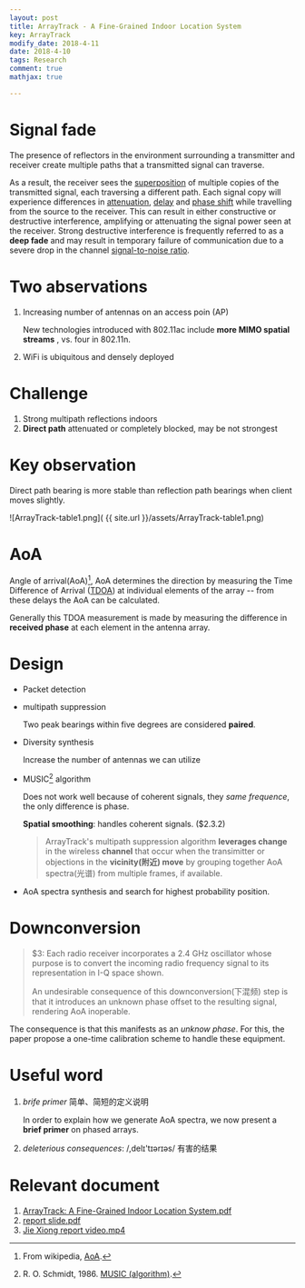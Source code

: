 ```yaml
---
layout: post
title: ArrayTrack - A Fine-Grained Indoor Location System
key: ArrayTrack
modify_date: 2018-4-11
date: 2018-4-10
tags: Research
comment: true
mathjax: true

---
```


  <!--more-->

# Signal fade

The presence of reflectors in the environment surrounding a transmitter and receiver create multiple paths that a transmitted signal can traverse.

As a result, the receiver sees the [superposition](https://en.wikipedia.org/wiki/Superposition_principle) of multiple copies of the transmitted signal, each traversing a different path. Each signal copy will experience differences in [attenuation](https://en.wikipedia.org/wiki/Attenuation), [delay](https://en.wikipedia.org/wiki/Propagation_delay) and [phase shift](https://en.wikipedia.org/wiki/Phase_(waves)) while travelling from the source to the receiver. This can result in either constructive or destructive interference, amplifying or attenuating the signal power seen at the receiver. Strong destructive interference is frequently referred to as a **deep fade** and may result in temporary failure of communication due to a severe drop in the channel [signal-to-noise ratio](https://en.wikipedia.org/wiki/Signal-to-noise_ratio).

# Two abservations

1. Increasing number of antennas on an access poin (AP)

   New technologies introduced with 802.11ac include **more MIMO spatial streams** , vs. four in 802.11n.

2. WiFi is ubiquitous and densely deployed

# Challenge

1. Strong multipath reflections indoors
2. **Direct path** attenuated or completely blocked, may be not strongest

# Key observation

Direct path bearing is more stable than reflection path bearings when client moves slightly.

![ArrayTrack-table1.png]( {{ site.url }}/assets/ArrayTrack-table1.png)

# AoA

Angle of arrival(AoA)[^1], AoA determines the direction by measuring the Time Difference of Arrival ([TDOA](https://en.wikipedia.org/wiki/TDOA)) at individual elements of the array -- from these delays the AoA can be calculated.

Generally this TDOA measurement is made by measuring the difference in **received phase** at each element in the antenna array.

[^1]: From wikipedia, [AoA](https://en.wikipedia.org/wiki/Angle_of_arrival).

[AoA]: https://en.wikipedia.org/wiki/Angle_of_arrival	"Wiki AoA"

# Design

- Packet detection

- multipath suppression

  Two peak bearings within five degrees are considered **paired**.

- Diversity synthesis

  Increase the number of antennas we can utilize

- MUSIC[^2] algorithm

  Does not work well because of coherent signals, they *same frequence*, the only difference is phase.

  **Spatial smoothing**:  handles coherent signals. ($2.3.2)

  > ArrayTrack's multipath suppression algorithm **leverages change** in the wireless **channel** that occur when the transimitter or objections in the **vicinity(附近) move** by grouping together AoA spectra(光谱) from multiple frames, if available.

  [^2]: R. O. Schmidt, 1986. [MUSIC (algorithm)](https://en.wikipedia.org/wiki/MUSIC_(algorithm)#MUSIC_algorithm).

- AoA spectra synthesis and search for highest probability position.

# Downconversion

> $3: Each radio receiver incorporates a 2.4 GHz oscillator whose purpose is to convert the incoming radio frequency signal to its representation in I-Q space shown.
>
> An undesirable consequence of this downconversion(下混频) step is that it introduces an unknown phase offset to the resulting signal, rendering AoA inoperable.

The consequence is that this manifests as an *unknow phase*. For this, the paper propose a one-time calibration scheme to handle these equipment.

# Useful word

1. *brife primer* 简单、简短的定义说明

   In order to explain how we generate AoA spectra, we now present a **brief primer** on phased arrays.

2. *deleterious consequences*: /,delɪ'tɪərɪəs/ 有害的结果

# Relevant document

1. [ArrayTrack: A Fine-Grained Indoor Location System.pdf](https://pan.baidu.com/s/1HqaQNs42uYe_PyJ0ehp7MQ)
2. [report slide.pdf](https://pan.baidu.com/s/161Qz3aXvc8dzt1Urc5aR-g)
3. [Jie Xiong report video.mp4](https://pan.baidu.com/s/1zBw6uqX2BEyra0k2FNhUBA)